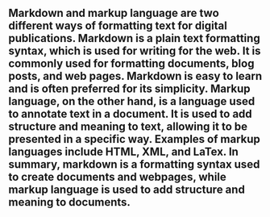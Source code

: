 ## Markdown and markup language are two different ways of formatting text for digital publications. Markdown is a plain text formatting syntax, which is used for writing for the web. It is commonly used for formatting documents, blog posts, and web pages. Markdown is easy to learn and is often preferred for its simplicity. Markup language, on the other hand, is a language used to annotate text in a document. It is used to add structure and meaning to text, allowing it to be presented in a specific way. Examples of markup languages include HTML, XML, and LaTex. In summary, markdown is a formatting syntax used to create documents and webpages, while markup language is used to add structure and meaning to documents.

